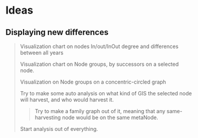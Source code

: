 # Ideas
## Displaying new differences
> Visualization chart on nodes In/out/InOut degree and differences between all years
>
> Visualization chart on Node groups, by successors on a selected node.
>
> Visualization on Node groups on a concentric-circled graph
>
> Try to make some auto analysis on what kind of GIS the selected node will harvest, and who would harvest it.
>> Try to make a family graph out of it, meaning that any same-harvesting node would be on the same metaNode.
>
> Start analysis out of everything.
